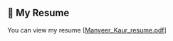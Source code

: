 ## 📄 My Resume
You can view my resume [[Manveer_Kaur_resume.pdf](https://github.com/user-attachments/files/20684711/Manveer_Kaur_resume.pdf)]


<!---
ManveerKaur24/ManveerKaur24 is a ✨ special ✨ repository because its `README.md` (this file) appears on your GitHub profile.
You can click the Preview link to take a look at your changes.
--->
